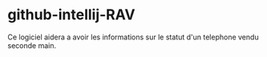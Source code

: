 # github-intellij-RAV
Ce logiciel aidera a avoir les informations sur le statut d'un telephone vendu seconde main.   
